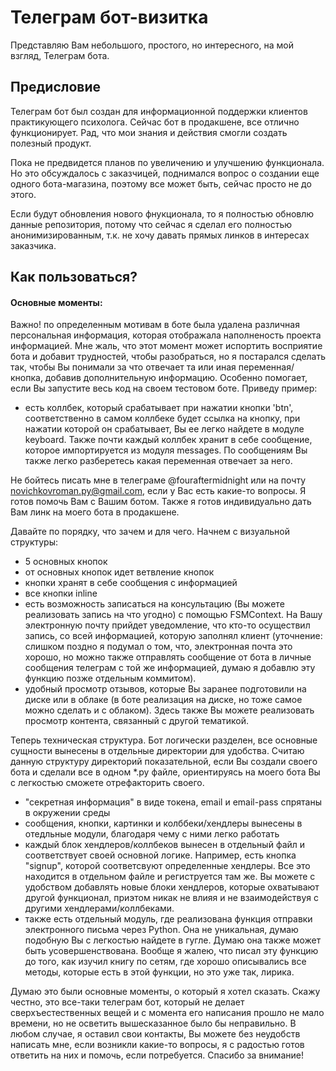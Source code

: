 # Телеграм бот-визитка

Представляю Вам небольшого, простого, но интересного, на мой взгляд, Телеграм бота.

## Предисловие

Телеграм бот был создан для информационной поддержки клиентов практикующего психолога. Сейчас бот в продакшене, все отлично функционирует. Рад, что мои знания и действия смогли создать полезный продукт.

Пока не предвидется планов по увеличению и улучшению функционала. Но это обсуждалось с заказчицей, поднимался вопрос о создании еще одного бота-магазина, поэтому все может быть, сейчас просто не до этого.

Если будут обновления нового фнукционала, то я полностью обновлю данные репозитория, потому что сейчас я сделал его полностью анонимизированным, т.к. не хочу давать прямых линков в интересах заказчика.

## Как пользоваться?

#### Основные моменты:

Важно! по определенным мотивам в боте была удалена различная персональная информация, которая отображала наполненость проекта информацией. Мне жаль, что этот момент может испортить восприятие бота и добавит трудностей, чтобы разобраться, но я постарался сделать так, чтобы Вы понимали за что отвечает та или иная переменная/кнопка, добавив дополнительную информацию. Особенно помогает, если Вы запустите весь код на своем тестовом боте. Приведу пример:

- есть коллбек, который срабатывает при нажатии кнопки 'btn', соответственно в самом коллбеке будет ссылка на кнопку, при нажатии которой он срабатывает, Вы ее легко найдете в модуле keyboard. Также почти каждый коллбек хранит в себе сообщение, которое импортируется из модуля messages. По сообщениям Вы также легко разберетесь какая переменная отвечает за него.

Не бойтесь писать мне в телеграме @fouraftermidnight или на почту novichkovroman.py@gmail.com, если у Вас есть какие-то вопросы. Я готов помочь Вам с Вашим ботом. Также я готов индивидуально дать Вам линк на моего бота в продакшене.

Давайте по порядку, что зачем и для чего. Начнем с визуальной структуры:
- 5 основных кнопок
- от основных кнопок идет ветвление кнопок
- кнопки хранят в себе сообщения с информацией
- все кнопки inline
- есть возможность записаться на консультацию (Вы можете реализовать запись на что угодно) с помощью FSMContext. На Вашу электронную почту прийдет уведомление, что кто-то осуществил запись, со всей информацией, которую заполнял клиент (уточнение: слишком поздно я подумал о том, что, электронная почта это хорошо, но можно также отправлять сообщение от бота в личные сообщения телеграм с той же информацией, думаю я добавлю эту функцию позже отдельным коммитом).
- удобный просмотр отзывов, которые Вы заранее подготовили на диске или в облаке (в боте реализация на диске, но тоже самое можно сделать и с облаком). Здесь также Вы можете реализовать просмотр контента, связанный с другой тематикой.

Теперь техническая структура. Бот логически разделен, все основные сущности вынесены в отдельные директории для удобства. Считаю данную структуру директорий показательной, если Вы создали своего бота и сделали все в одном *.py файле, ориентируясь на моего бота Вы с легкостью сможете отрефакторить своего.

- "секретная информация" в виде токена, email и email-pass спрятаны в окружении среды
- сообщения, кнопки, картинки и колббеки/хендлеры вынесены в отедльные модули, благодаря чему с ними легко работать 
- каждый блок хендлеров/коллбеков вынесен в отдельный файл и соответствует своей основной логике. Например, есть кнопка "signup", которой соответсвуют определенные хендлеры. Все это находится в отдельном файле и региструется там же. Вы можете с удобством добавлять новые блоки хендлеров, которые охватывают другой функционал, приэтом никак не влияя и не взаимодействуя с другими хендлерами/коллбеками.
- также есть отдельный модуль, где реализована функция отправки электронного письма через Python. Она не уникальная, думаю подобную Вы с легкостью найдете в гугле. Думаю она также может быть усовершенствована.
Вообще я жалею, что писал эту функцию до того, как изучил книгу по сетям, где хорошо описывались все методы, которые есть в этой функции, но это уже так, лирика.

Думаю это были основные моменты, о который я хотел сказать. Скажу честно, это все-таки телеграм бот, который не делает сверхъестественных вещей и с момента его написания прошло не мало времени, но не осветить вышесказанное было бы неправильно. В любом случае, я оставил свои контакты, Вы можете без неудобств написать мне, если возникли какие-то вопросы, я с радостью готов ответить на них и помочь, если потребуется.
Спасибо за внимание!
